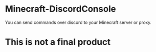 # Minecraft-DiscordConsole
You can send commands over discord to your Minecraft server or proxy.

# This is not a final product
